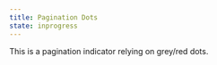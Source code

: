 ```yaml
---
title: Pagination Dots
state: inprogress
---
```


This is a pagination indicator relying on grey/red dots.
